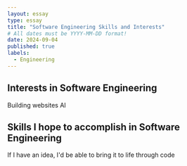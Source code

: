 ```yaml
---
layout: essay
type: essay
title: "Software Engineering Skills and Interests"
# All dates must be YYYY-MM-DD format!
date: 2024-09-04
published: true
labels:
  - Engineering
---
```


## Interests in Software Engineering
Building websites
AI


## Skills I hope to accomplish in Software Engineering
If I have an idea, I'd be able to bring it to life through code




